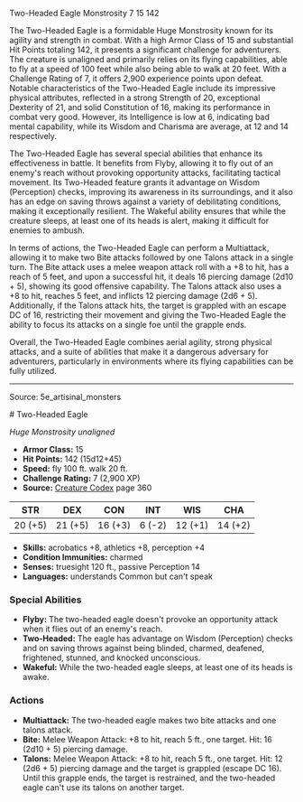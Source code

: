 <MonsterName/>Two-Headed Eagle</MonsterName>
<CreatureType/>Monstrosity</CreatureType>
<CR/>7</CR>
<AC/>15</AC>
<HP/>142</HP>
<summary>The Two-Headed Eagle is a formidable Huge Monstrosity known for its agility and strength in combat. With a high Armor Class of 15 and substantial Hit Points totaling 142, it presents a significant challenge for adventurers. The creature is unaligned and primarily relies on its flying capabilities, able to fly at a speed of 100 feet while also being able to walk at 20 feet. With a Challenge Rating of 7, it offers 2,900 experience points upon defeat. Notable characteristics of the Two-Headed Eagle include its impressive physical attributes, reflected in a strong Strength of 20, exceptional Dexterity of 21, and solid Constitution of 16, making its performance in combat very good. However, its Intelligence is low at 6, indicating bad mental capability, while its Wisdom and Charisma are average, at 12 and 14 respectively.</summary>

<detail>

The Two-Headed Eagle has several special abilities that enhance its effectiveness in battle. It benefits from Flyby, allowing it to fly out of an enemy's reach without provoking opportunity attacks, facilitating tactical movement. Its Two-Headed feature grants it advantage on Wisdom (Perception) checks, improving its awareness in its surroundings, and it also has an edge on saving throws against a variety of debilitating conditions, making it exceptionally resilient. The Wakeful ability ensures that while the creature sleeps, at least one of its heads is alert, making it difficult for enemies to ambush.

In terms of actions, the Two-Headed Eagle can perform a Multiattack, allowing it to make two Bite attacks followed by one Talons attack in a single turn. The Bite attack uses a melee weapon attack roll with a +8 to hit, has a reach of 5 feet, and upon a successful hit, it deals 16 piercing damage (2d10 + 5), showing its good offensive capability. The Talons attack also uses a +8 to hit, reaches 5 feet, and inflicts 12 piercing damage (2d6 + 5). Additionally, if the Talons attack hits, the target is grappled with an escape DC of 16, restricting their movement and giving the Two-Headed Eagle the ability to focus its attacks on a single foe until the grapple ends. 

Overall, the Two-Headed Eagle combines aerial agility, strong physical attacks, and a suite of abilities that make it a dangerous adversary for adventurers, particularly in environments where its flying capabilities can be fully utilized.</detail>



---

Source: 5e_artisinal_monsters

<statblock>
# Two-Headed Eagle

*Huge* *Monstrosity* *unaligned*

- **Armor Class:** 15
- **Hit Points:** 142 (15d12+45)
- **Speed:** fly 100 ft. walk 20 ft.
- **Challenge Rating:** 7 (2,900 XP)
- **Source:** [Creature Codex](https://koboldpress.com/kpstore/product/creature-codex-for-5th-edition-dnd) page 360

| STR | DEX | CON | INT | WIS | CHA |
| --- | --- | --- | --- | --- | --- |
| 20 (+5) | 21 (+5) | 16 (+3) | 6 (-2) | 12 (+1) | 14 (+2) |

- **Skills:** acrobatics +8, athletics +8, perception +4
- **Condition Immunities:** charmed
- **Senses:** truesight 120 ft., passive Perception 14
- **Languages:** understands Common but can't speak

### Special Abilities

- **Flyby:** The two-headed eagle doesn't provoke an opportunity attack when it flies out of an enemy's reach.
- **Two-Headed:** The eagle has advantage on Wisdom (Perception) checks and on saving throws against being blinded, charmed, deafened, frightened, stunned, and knocked unconscious.
- **Wakeful:** While the two-headed eagle sleeps, at least one of its heads is awake.

### Actions

- **Multiattack:** The two-headed eagle makes two bite attacks and one talons attack.
- **Bite:** Melee Weapon Attack: +8 to hit, reach 5 ft., one target. Hit: 16 (2d10 + 5) piercing damage.
- **Talons:** Melee Weapon Attack: +8 to hit, reach 5 ft., one target. Hit: 12 (2d6 + 5) piercing damage and the target is grappled (escape DC 16). Until this grapple ends, the target is restrained, and the two-headed eagle can't use its talons on another target.


</statblock>


